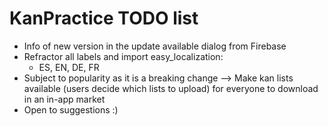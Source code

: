# KanPractice TODO list

- Info of new version in the update available dialog from Firebase
- Refractor all labels and import easy_localization:
    - ES, EN, DE, FR
- Subject to popularity as it is a breaking change --> Make kan lists available (users decide which lists to upload) for everyone to download in an in-app market
- Open to suggestions :)
